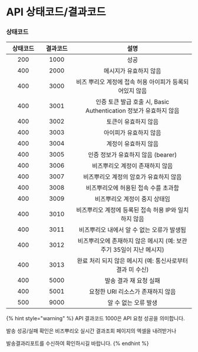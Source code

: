 # API 상태코드/결과코드

### 상태코드

<table><thead><tr><th width="118" align="center">상태코드</th><th width="102" align="center">결과코드</th><th width="485.71428571428567" align="center">설명</th></tr></thead><tbody><tr><td align="center">200</td><td align="center">1000</td><td align="center">성공 </td></tr><tr><td align="center">400</td><td align="center">2000</td><td align="center">메시지가 유효하지 않음</td></tr><tr><td align="center">400</td><td align="center">3000</td><td align="center">비즈 뿌리오 계정에 접속 허용 아이피가 등록되어있지 않음</td></tr><tr><td align="center">400</td><td align="center">3001</td><td align="center">인증 토큰 발급 호출 시, Basic Authentication 정보가 유효하지 않음</td></tr><tr><td align="center">400</td><td align="center">3002</td><td align="center">토큰이 유효하지 않음</td></tr><tr><td align="center">400</td><td align="center">3003</td><td align="center">아이피가 유효하지 않음</td></tr><tr><td align="center">400</td><td align="center">3004</td><td align="center">계정이 유효하지 않음</td></tr><tr><td align="center">400</td><td align="center">3005</td><td align="center">인증 정보가 유효하지 않음 (bearer)</td></tr><tr><td align="center">400</td><td align="center">3006</td><td align="center">비즈뿌리오 계정이 존재하지 않음</td></tr><tr><td align="center">400</td><td align="center">3007</td><td align="center">비즈뿌리오 계정의 암호가 유효하지 않음</td></tr><tr><td align="center">400</td><td align="center">3008</td><td align="center">비즈뿌리오에 허용된 접속 수를 초과함</td></tr><tr><td align="center">400</td><td align="center">3009</td><td align="center">비즈뿌리오 계정이 중지 상태임</td></tr><tr><td align="center">400</td><td align="center">3010</td><td align="center">비즈뿌리오 계정에 등록된 접속 허용 IP와 일치하지 않음</td></tr><tr><td align="center">400</td><td align="center">3011</td><td align="center">비즈뿌리오 내에서 알 수 없는 오류가 발생됨</td></tr><tr><td align="center">400</td><td align="center">3012</td><td align="center">비즈뿌리오에 존재하지 않은 메시지 (예: 보관 주기 35일이 지난 메시지)</td></tr><tr><td align="center">400</td><td align="center">3013</td><td align="center">완료 처리 되지 않은 메시지 (예: 통신사로부터 결과 미 수신)</td></tr><tr><td align="center">400</td><td align="center">5000</td><td align="center">발송 결과 재 요청 실패</td></tr><tr><td align="center">400</td><td align="center">5001</td><td align="center">요청한 URI 리소스가 존재하지 않음</td></tr><tr><td align="center">500</td><td align="center">9000</td><td align="center">알 수 없는 오류 발생</td></tr></tbody></table>







{% hint style="warning" %}
API 결과코드 1000은 API 요청 성공을 의미합니다.

발송 성공/실패 확인은 비즈뿌리오 실시간 결과조회 페이지의 엑셀을 내려받거나

발송결과리포트를 수신하여 확인하시길 바랍니다.
{% endhint %}

